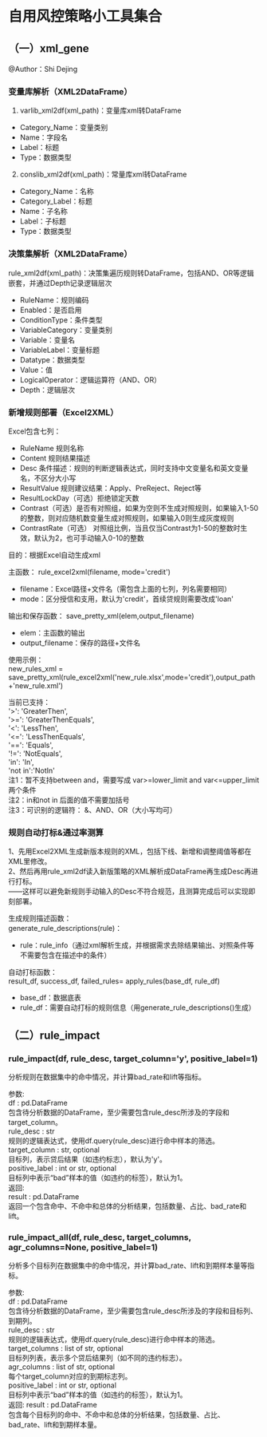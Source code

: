 # 自用风控策略小工具集合   

## （一）xml_gene   
@Author：Shi Dejing   

### 变量库解析（XML2DataFrame）
1. varlib_xml2df(xml_path)：变量库xml转DataFrame   
* Category_Name：变量类别
* Name：字段名
* Label：标题
* Type：数据类型
2. conslib_xml2df(xml_path)：常量库xml转DataFrame   
* Category_Name：名称
* Category_Label：标题
* Name：子名称
* Label：子标题
* Type：数据类型

### 决策集解析（XML2DataFrame）
rule_xml2df(xml_path)：决策集遍历规则转DataFrame，包括AND、OR等逻辑嵌套，并通过Depth记录逻辑层次
* RuleName：规则编码
* Enabled：是否启用
* ConditionType：条件类型
* VariableCategory：变量类别
* Variable：变量名
* VariableLabel：变量标题
* Datatype：数据类型
* Value：值
* LogicalOperator：逻辑运算符（AND、OR）
* Depth：逻辑层次



### 新增规则部署（Excel2XML）
Excel包含七列：
* RuleName 规则名称
* Content 规则结果描述
* Desc 条件描述：规则的判断逻辑表达式，同时支持中文变量名和英文变量名，不区分大小写
* ResultValue 规则建议结果：Apply、PreReject、Reject等
* ResultLockDay（可选）拒绝锁定天数
* Contrast（可选）是否有对照组，如果为空则不生成对照规则，如果输入1-50的整数，则对应随机数变量生成对照规则，如果输入0则生成灰度规则   
* ContrastRate（可选） 对照组比例，当且仅当Contrast为1-50的整数时生效，默认为2，也可手动输入0-10的整数   

目的：根据Excel自动生成xml

主函数：
rule_excel2xml(filename, mode='credit')

* filename：Excel路径+文件名（需包含上面的七列，列名需要相同）
* mode：区分授信和支用，默认为'credit'，首续贷规则需要改成'loan'

输出和保存函数：
save_pretty_xml(elem,output_filename)
* elem：主函数的输出  
* output_filename：保存的路径+文件名

使用示例：  
new_rules_xml = save_pretty_xml(rule_excel2xml('new_rule.xlsx',mode='credit'),output_path+'new_rule.xml')  


当前已支持：  
'>': 'GreaterThen',  
'>=': 'GreaterThenEquals',  
'<': 'LessThen',  
'<=': 'LessThenEquals',  
'==': 'Equals',  
'!=': 'NotEquals',  
'in': 'In',  
'not in':'NotIn'   
注1：暂不支持between and，需要写成 var>=lower_limit and var<=upper_limit 两个条件   
注2：in和not in 后面的值不需要加括号   
注3：可识别的逻辑符：  &、AND、OR（大小写均可）


### 规则自动打标&通过率测算

1、先用Excel2XML生成新版本规则的XML，包括下线、新增和调整阈值等都在XML里修改。   
2、然后再用rule_xml2df读入新版策略的XML解析成DataFrame再生成Desc再进行打标。    
——这样可以避免新规则手动输入的Desc不符合规范，且测算完成后可以实现即刻部署。 

生成规则描述函数：  
generate_rule_descriptions(rule)：
* rule：rule_info（通过xml解析生成，并根据需求去除结果输出、对照条件等不需要包含在描述中的条件）

自动打标函数：   
result_df, success_df, failed_rules= apply_rules(base_df, rule_df)
* base_df：数据底表
* rule_df：需要自动打标的规则信息（用generate_rule_descriptions()生成）


## （二）rule_impact

### rule_impact(df, rule_desc, target_column='y', positive_label=1)

分析规则在数据集中的命中情况，并计算bad_rate和lift等指标。  

参数:   
  df : pd.DataFrame   
        包含待分析数据的DataFrame，至少需要包含rule_desc所涉及的字段和target_column。  
    rule_desc : str   
        规则的逻辑表达式，使用df.query(rule_desc)进行命中样本的筛选。   
    target_column : str, optional   
        目标列，表示贷后结果（如违约标志），默认为'y'。   
    positive_label : int or str, optional   
        目标列中表示“bad”样本的值（如违约的标签），默认为1。   
返回:   
    result : pd.DataFrame    
        返回一个包含命中、不命中和总体的分析结果，包括数量、占比、bad_rate和lift。   

### rule_impact_all(df, rule_desc, target_columns, agr_columns=None, positive_label=1)

分析多个目标列在数据集中的命中情况，并计算bad_rate、lift和到期样本量等指标。   
    
参数:    
    df : pd.DataFrame    
        包含待分析数据的DataFrame，至少需要包含rule_desc所涉及的字段和目标列、到期列。    
    rule_desc : str   
        规则的逻辑表达式，使用df.query(rule_desc)进行命中样本的筛选。  
    target_columns : list of str, optional    
        目标列列表，表示多个贷后结果列（如不同的违约标志）。   
    agr_columns : list of str, optional   
        每个target_column对应的到期标志列。   
    positive_label : int or str, optional     
        目标列中表示“bad”样本的值（如违约的标签），默认为1。    
返回:
    result : pd.DataFrame     
        包含每个目标列的命中、不命中和总体的分析结果，包括数量、占比、bad_rate、lift和到期样本量。    
